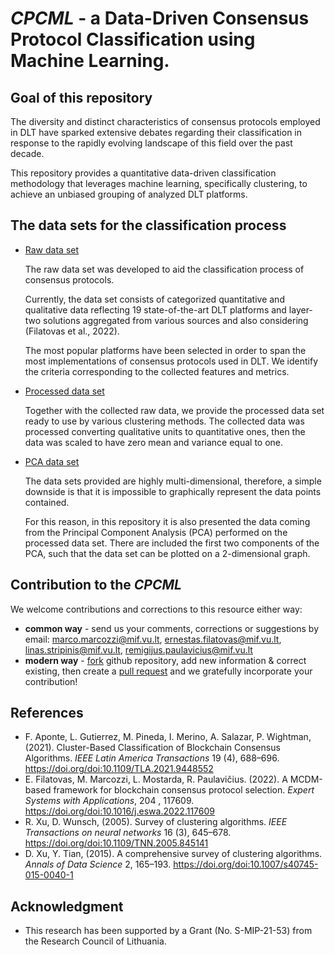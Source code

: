 # *CPCML* - a Data-Driven Consensus Protocol Classification using Machine Learning.


## Goal of this repository

The diversity and distinct characteristics of consensus protocols employed in DLT have sparked extensive debates regarding their classification in response to the rapidly evolving landscape of this field over the past decade.

This repository provides a quantitative data-driven classification methodology that leverages machine learning, specifically clustering, to achieve an unbiased grouping of analyzed DLT platforms.


## The data sets for the classification process

- [Raw data set](Data/data_raw.md)

  The raw data set was developed to aid the classification process of consensus protocols. 

  Currently, the data set consists of categorized quantitative and qualitative data reflecting 19 state-of-the-art DLT platforms and layer-two solutions aggregated from various sources and also considering (Filatovas et al., 2022).

  The most popular platforms have been selected in order to span the most implementations of consensus protocols used in DLT. We identify the criteria corresponding to the collected features and metrics. 

- [Processed data set](Data/data_processed.md)

  Together with the collected raw data, we provide the processed data set ready to use by various clustering methods. The collected data was processed converting qualitative units to quantitative ones, then the data was scaled to have zero mean and variance equal to one.

- [PCA data set](Data/data_pca.md)

  The data sets provided are highly multi-dimensional, therefore, a simple downside is that it is impossible to graphically represent the data points contained.

  For this reason, in this repository it is also presented the data coming from the Principal Component Analysis (PCA) performed on the processed data set. There are included the first two components of the PCA, such that the data set can be plotted on a 2-dimensional graph.

## Contribution to the *CPCML*

We welcome contributions and corrections to this resource either way:

- **common way** - send us your comments, corrections or suggestions by email: [marco.marcozzi@mif.vu.lt](mailto:marco.marcozzi@mif.vu.lt), [ernestas.filatovas@mif.vu.lt](mailto:ernestas.filatovas@mif.vu.lt),
[linas.stripinis@mif.vu.lt](mailto:linas.stripinis@mif.vu.lt), 
[remigijus.paulavicius@mif.vu.lt](mailto:remigijus.paulavicius@mif.vu.lt)
- **modern way** - [fork](https://help.github.com/articles/fork-a-repo/) github repository, add new information & correct existing, then create a [pull request](https://help.github.com/articles/creating-a-pull-request-from-a-fork/) and  we gratefully incorporate your contribution!

## References

- F. Aponte, L. Gutierrez, M. Pineda, I. Merino, A. Salazar, P. Wightman, (2021). Cluster-Based Classification of Blockchain Consensus Algorithms. *IEEE Latin America Transactions* 19 (4), 688–696. https://doi.org/doi:10.1109/TLA.2021.9448552
- E. Filatovas, M. Marcozzi, L. Mostarda, R. Paulavičius. (2022). A MCDM-based framework for blockchain consensus protocol selection. *Expert Systems with Applications*, 204 , 117609. https://doi.org/doi:10.1016/j.eswa.2022.117609
- R. Xu, D. Wunsch, (2005). Survey of clustering algorithms. *IEEE Transactions on neural networks* 16 (3), 645–678. https://doi.org/doi:10.1109/TNN.2005.845141
- D. Xu, Y. Tian, (2015). A comprehensive survey of clustering algorithms. *Annals of Data Science* 2, 165–193. https://doi.org/doi:10.1007/s40745-015-0040-1

## Acknowledgment

- This research has been supported by a Grant (No. S-MIP-21-53) from the Research Council of Lithuania.
